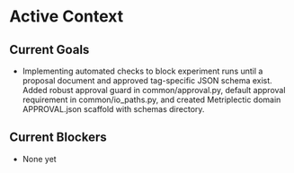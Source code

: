# Active Context

## Current Goals

- Implementing automated checks to block experiment runs until a proposal document and approved tag-specific JSON schema exist. Added robust approval guard in common/approval.py, default approval requirement in common/io_paths.py, and created Metriplectic domain APPROVAL.json scaffold with schemas directory.

## Current Blockers

- None yet